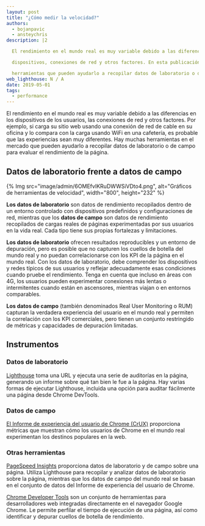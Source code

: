 ```yaml
---
layout: post
title: "¿Cómo medir la velocidad?"
authors:
  - bojanpavic
  - ansteychris
description: |2

  El rendimiento en el mundo real es muy variable debido a las diferencias en los

  dispositivos, conexiones de red y otros factores. En esta publicación exploramos

  herramientas que pueden ayudarlo a recopilar datos de laboratorio o de campo para evaluar el rendimiento de la página.
web_lighthouse: N / A
date: 2019-05-01
tags:
  - performance
---
```


El rendimiento en el mundo real es muy variable debido a las diferencias en los dispositivos de los usuarios, las conexiones de red y otros factores. Por ejemplo, si carga su sitio web usando una conexión de red de cable en su oficina y lo compara con la carga usando WiFi en una cafetería, es probable que las experiencias sean muy diferentes. Hay muchas herramientas en el mercado que pueden ayudarlo a recopilar datos de laboratorio o de campo para evaluar el rendimiento de la página.

## Datos de laboratorio frente a datos de campo

{% Img src="image/admin/6OMEfvIKRuDWWSiVDto4.png", alt="Gráficos de herramientas de velocidad", width="800", height="232" %}

**Los datos de laboratorio** son datos de rendimiento recopilados dentro de un entorno controlado con dispositivos predefinidos y configuraciones de red, mientras que los **datos de campo** son datos de rendimiento recopilados de cargas reales de páginas experimentadas por sus usuarios en la vida real. Cada tipo tiene sus propias fortalezas y limitaciones.

**Los datos de laboratorio** ofrecen resultados reproducibles y un entorno de depuración, pero es posible que no capturen los cuellos de botella del mundo real y no puedan correlacionarse con los KPI de la página en el mundo real. Con los datos de laboratorio, debe comprender los dispositivos y redes típicos de sus usuarios y reflejar adecuadamente esas condiciones cuando pruebe el rendimiento. Tenga en cuenta que incluso en áreas con 4G, los usuarios pueden experimentar conexiones más lentas o intermitentes cuando están en ascensores, mientras viajan o en entornos comparables.

**Los datos de campo** (también denominados Real User Monitoring o RUM) capturan la verdadera experiencia del usuario en el mundo real y permiten la correlación con los KPI comerciales, pero tienen un conjunto restringido de métricas y capacidades de depuración limitadas.

## Instrumentos

### Datos de laboratorio

[Lighthouse](https://developers.google.com/web/tools/lighthouse/) toma una URL y ejecuta una serie de auditorías en la página, generando un informe sobre qué tan bien le fue a la página. Hay varias formas de ejecutar Lighthouse, incluida una opción para auditar fácilmente una página desde Chrome DevTools.

### Datos de campo

[El Informe de experiencia del usuario de Chrome (CrUX)](https://developers.google.com/web/tools/chrome-user-experience-report/) proporciona métricas que muestran cómo los usuarios de Chrome en el mundo real experimentan los destinos populares en la web.

### Otras herramientas

[PageSpeed Insights](https://pagespeed.web.dev/) proporciona datos de laboratorio y de campo sobre una página. Utiliza Lighthouse para recopilar y analizar datos de laboratorio sobre la página, mientras que los datos de campo del mundo real se basan en el conjunto de datos del Informe de experiencia del usuario de Chrome.

[Chrome Developer Tools](https://developer.chrome.com/docs/devtools/) son un conjunto de herramientas para desarrolladores web integradas directamente en el navegador Google Chrome. Le permite perfilar el tiempo de ejecución de una página, así como identificar y depurar cuellos de botella de rendimiento.
